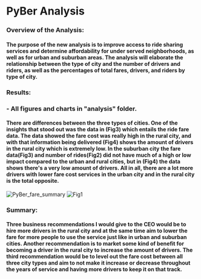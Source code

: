 # PyBer Analysis
### Overview of the Analysis: 
#### The purpose of the new analysis is to improve access to ride sharing services and determine affordability for under served neighborhoods, as well as for urban and suburban areas. The analysis will elaborate the relationship between the type of city and the number of drivers and riders, as well as the percentages of total fares, drivers, and riders by type of city. 

### Results: 
### - All figures and charts in "analysis" folder.
#### There are differences between the three types of cities. One of the insights that stood out was the data in (Fig3) which entails the ride fare data. The data showed the fare cost was really high in the rural city, and with that information being delivered (Fig4) shows the amount of drivers in the rural city which is extremely low. In the suburban city the fare data(Fig3) and number of rides(Fig2) did not have much of a high or low impact compared to the urban and rural cities, but in (Fig4) the data shows there's a very low amount of drivers. All in all, there are a lot more drivers with lower fare cost services in the urban city and in the rural city is the total opposite.

![PyBer_fare_summary](https://user-images.githubusercontent.com/86431959/127791678-1f0cea3d-29ad-4ec0-93db-8c58f5926035.png)
![Fig1](https://user-images.githubusercontent.com/86431959/127791684-97a61f33-10d3-4f79-a7ff-5ca283d573db.png)

### Summary: 
#### Three business recommendations I would give to the CEO would be to hire more drivers in the rural city and at the same time aim to lower the fare for more people to use the service just like in urban and suburban cities. Another recommendation is to market some kind of benefit for becoming a driver in the rural city to increase the amount of drivers. The third recommendation would be to level out the fare cost between all three city types and aim to not make it increase or decrease throughout the years of service and having more drivers to keep it on that track.
